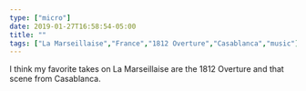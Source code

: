 ```yaml
---
type: ["micro"]
date: 2019-01-27T16:58:54-05:00
title: ""
tags: ["La Marseillaise","France","1812 Overture","Casablanca","music"]
---
```

I think my favorite takes on La Marseillaise are the 1812 Overture and that scene from Casablanca.
